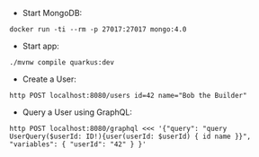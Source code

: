 * Start MongoDB:

```
docker run -ti --rm -p 27017:27017 mongo:4.0
```

* Start app:

```
./mvnw compile quarkus:dev
```

* Create a User:

```
http POST localhost:8080/users id=42 name="Bob the Builder"
```

* Query a User using GraphQL:

```
http POST localhost:8080/graphql <<< '{"query": "query UserQuery($userId: ID!){user(userId: $userId) { id name }}", "variables": { "userId": "42" } }'
```

